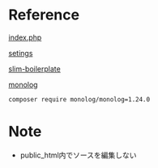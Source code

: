 # Reference

[index.php](https://github.com/letsila/slim3-jwt-auth-example/tree/master/src)

[setings](https://github.com/letsila/slim3-jwt-auth-example/tree/master/src)

[slim-boilerplate](https://github.com/damianopetrungaro/slim-boilerplate)

[monolog](https://github.com/MISP/MISP/issues/5085)

```shell
composer require monolog/monolog=1.24.0
```

# Note

- public_html内でソースを編集しない